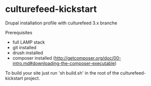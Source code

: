 culturefeed-kickstart
=====================

Drupal installation profile with culturefeed 3.x branche

Prerequisites

- full LAMP stack
- git installed
- drush installed
- composer installed (http://getcomposer.org/doc/00-intro.md#downloading-the-composer-executable)

To build your site just run 'sh build.sh' in the root of the culturefeed-kickstart project. 

